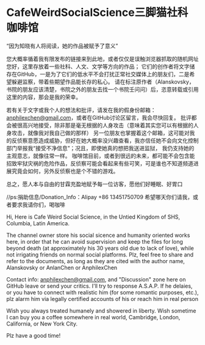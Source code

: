 # CafeWeirdSocialScience三脚猫社科咖啡馆

“因为知晓有人将阅读，她的作品被赋予了意义”

您大概率循着我有限发布的链接来到此地，或者仅仅是误触浏览器抓取的随机网址
您好，这里存放着一些社科、人文、文学等方向的作品；
它们的创作者将文字储存在GitHub，一是为了它们的低水平不会打扰正常社交媒体上的朋友们，二是希望躲避监察，带着些期望作品能长存的私心。
请在标注原作者（Alanskovsky，书院的朋友应该清楚，书院之外的朋友去找一个书院壬问问）后，恣意转载或引用这里的内容，那会是我的荣幸。

若有关于文字或我个人的想法和批评，请发在我的假身份邮箱：anphilexchen@gmail.com，或者在GitHub讨论区留言，我会尽快回复。
批评都会被很高兴地接受，除非那是毫无根据的人身攻击（意味着其实您可以有根据的人身攻击，就像我对我自己做的那样）
另一位朋友也掌握着这个邮箱，这可能对我的反侦察意愿造成威胁，但好在她大概率没兴趣查看，我亦信任她不会向文化控制部门举报我“接受不净信息”；况且，即使她真的想把我送进监狱，
我仍支持她的主观意志，就像往常一样。
咖啡馆目前，或者到很远的未来，都可能不会包含能招致牢狱灾祸的危险作品，反侦察可能会看起来有些可笑，可是谁也不知道频道进展究竟会如何，另外反侦察也是个不错的游戏。

总之，愿人本与自由的甘霖充盈地赋予每一位访客，愿他们好睡眠、好胃口

//ps:捐助信息/Donation_Info：Alipay +86 13451750709
希望哪天你们请我，或者要求我请你们，喝咖啡

Hi, Here is Cafe Weird Social Science, in the Untied Kingdom of SHS, Columbia, Latin America.

The channel owner store his social sicence and humanity oriented works here, in order that he can avoid supervision and keep the files for long beyond death
(at approximately his 30 years old due to lack of love), while not irrigating friends on normal social platforms.
Plz, feel free to share and refer to the documents, as long as they are cited with the author name, Alanskovsky or AnlanChen or AnphilexChen

Contact info: anphilexchen@gmail.com, and "Discussion" zone here on GitHub
leave or send your critics. I'll try to response A.S.A.P. If he delaies, or you have to connect with realistic him
(for some romantic purposes, etc.), plz alarm him via legally certified accounts of his or reach him in real person

Wish you always treated humanely and showered in liberty.
Wish sometime I can buy you a coffee somewhere in real world, Cambridge, London, California, or New York City.

Plz have a good time!
